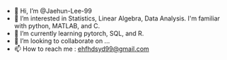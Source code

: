 - 👋 Hi, I’m @Jaehun-Lee-99
- 👀 I’m interested in Statistics, Linear Algebra, Data Analysis. I'm familiar with python, MATLAB, and C.
- 🌱 I’m currently learning pytorch, SQL, and R.
- 💞️ I’m looking to collaborate on ...
- 📫 How to reach me : ehfhdsyd99@gmail.com

<!---
Jaehun-Lee-99/Jaehun-Lee-99 is a ✨ special ✨ repository because its `README.md` (this file) appears on your GitHub profile.
You can click the Preview link to take a look at your changes.
--->
